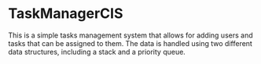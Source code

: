 # TaskManagerCIS
This is a simple tasks management system that allows for adding users and tasks that can be assigned to them. The data is handled using two different data structures, including a stack and a priority queue.
